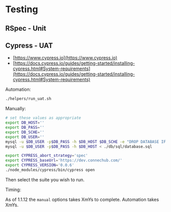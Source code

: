 # Testing

## RSpec - Unit

## Cypress - UAT

- [https://www.cypress.io](https://www.cypress.io)
- [https://docs.cypress.io/guides/getting-started/installing-cypress.html#System-requirements](https://docs.cypress.io/guides/getting-started/installing-cypress.html#System-requirements)

Automation:

```sh
./helpers/run_uat.sh
```

Manually:

```sh
# set these values as appropriate
export DB_HOST=''
export DB_PASS=''
export DB_SCHE=''
export DB_USER=''
mysql -u $DB_USER -p$DB_PASS -h $DB_HOST $DB_SCHE -e "DROP DATABASE IF EXISTS $DB_SCHE;"
mysql -u $DB_USER -p$DB_PASS -h $DB_HOST < ./db/sql/database.sql

export CYPRESS_abort_strategy='spec'
export CYPRESS_baseUrl='https://dev.connechub.com/'
export CYPRESS_VERSION='0.0.6'
./node_modules/cypress/bin/cypress open
```

Then select the suite you wish to run.

Timing:

As of 1.1.12 the `manual` options takes XmYs to complete. Automation takes XmYs.
